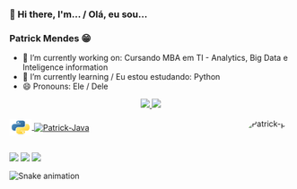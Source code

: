 ### 👋 Hi there, I'm... / Olá, eu sou... 
### Patrick Mendes 😁

- 🔭 I’m currently working on: Cursando MBA em TI - Analytics, Big Data e Inteligence information
- 🌱 I’m currently learning / Eu estou estudando: Python
- 😄 Pronouns: Ele / Dele

<div align="center">
  <a href="https://github.com/PatrickMM12">
  <img height="180em" src="https://github-readme-stats.vercel.app/api?username=PatrickMM12&show_icons=true&theme=dracula&include_all_commits=true&count_private=true"/>
  <img height="180em" src="https://github-readme-stats.vercel.app/api/top-langs/?username=PatrickMM12&layout=compact&langs_count=7&theme=dracula"/>
</div>
  
<div style="display: inline_block"><br>
  <img align="center" alt="Patrick-Python" height="30" width="40" src="https://raw.githubusercontent.com/devicons/devicon/master/icons/python/python-original.svg">
  <img align="center" alt="Patrick-Java" height="30" width="40" src="https://cdn.jsdelivr.net/gh/devicons/devicon/icons/java/java-plain-wordmark.svg" />
  <img align="right" alt="Patrick-pic" height="150" style="border-radius:50px;" src="https://media.discordapp.net/attachments/845671199815106562/952384872687759460/ezgif.com-gif-maker.gif">
</div>
  
  ##
  
  
<div> 
  <a href="www.linkedin.com/in/patrickmendesmacedo" target="_blank"><img src="https://img.shields.io/badge/-LinkedIn-%230077B5?style=for-the-badge&logo=linkedin&logoColor=white" target="_blank"></a>
  <a href="https://instagram.com/patriick.mm" target="_blank"><img src="https://img.shields.io/badge/-Instagram-%23E4405F?style=for-the-badge&logo=instagram&logoColor=white" target="_blank"></a>
  <a href = "mailto:patrickmacedo05@hotmail.com"><img src="https://img.shields.io/badge/Microsoft_Outlook-0078D4?style=for-the-badge&logo=microsoft-outlook&logoColor=white" target="_blank"></a>
  
  
  ![Snake animation](https://github.com/PatrickMM12/PatrickMM12/blob/output/github-contribution-grid-snake.svg)
  
<div>
  
  
